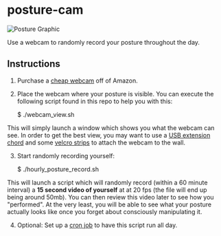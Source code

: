 # posture-cam

![Posture Graphic](http://cdn2.ubergizmo.com/wp-content/uploads/2011/08/13-Posture.jpg)

Use a webcam to randomly record your posture throughout the day.

## Instructions

1. Purchase a [cheap webcam](http://www.amazon.com/Logitech-Webcam-Widescreen-Calling-Recording/dp/B004FHO5Y6/ref=sr_1_2?s=pc&ie=UTF8&qid=1454517691&sr=1-2&keywords=webcam) off of Amazon.

2. Place the webcam where your posture is visible. You can execute the following script found in this repo to help you with this:

    $ ./webcam_view.sh

 This will simply launch a window which shows you what the webcam can see. In order to get the best view, you may want to use a [USB extension chord](http://www.amazon.com/AmazonBasics-Extension-Cable--Male--Female/dp/B00NH11PEY/ref=sr_1_1?s=pc&ie=UTF8&qid=1454517832&sr=1-1&keywords=USB+extension+chord) and some [velcro strips](http://www.amazon.com/CableWholesale-4-Inch-Yards-Velcro-30CT-07115/dp/B000I97FJ2/ref=sr_1_1?s=pc&ie=UTF8&qid=1454517874&sr=1-1&keywords=velcro+strip) to attach the webcam to the wall.

3. Start randomly recording yourself:

    $ ./hourly_posture_record.sh

 This will launch a script which will randomly record (within a 60 minute interval) a **15 second video of yourself** at at 20 fps (the file will end up being around 50mb). You can then review this video later to see how you "performed". At the very least, you will be able to see what your posture actually looks like once you forget about consciously manipulating it.

 4. Optional: Set up a [cron job](https://en.wikipedia.org/wiki/Cron) to have this script run all day.
